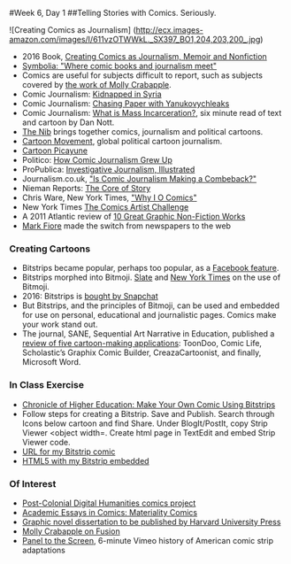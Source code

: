 #Week 6, Day 1
##Telling Stories with Comics. Seriously.

![Creating Comics as Journalism]
(http://ecx.images-amazon.com/images/I/611vzOTWWkL._SX397_BO1,204,203,200_.jpg)

- 2016 Book, [Creating Comics as Journalism, Memoir and Nonfiction](http://www.amazon.com/Creating-Comics-Journalism-Memoir-Nonfiction-ebook/dp/B016C0KVGE/ref=sr_1_1?s=books&ie=UTF8&qid=1457910272&sr=1-1&keywords=creating+comics+as+journalism+memoir+and+nonfiction)
- [Symbolia: "Where comic books and journalism meet"](http://www.symboliamag.com/)
- Comics are useful for subjects difficult to report, such as subjects covered by [the work of Molly Crabapple](https://www.vice.com/author/Molly-Crabapple).
- Comic Journalism: [Kidnapped in Syria](http://narrative.ly/meet-the-press/kidnapped-in-syria/)
- Comic Journalism: [Chasing Paper with Yanukovychleaks](http://niemanreports.org/articles/chasing-paper-with-yanukovychleaks/)
- Comic Journalism: [What is Mass Incarceration?](https://medium.com/@dan_nott/what-is-mass-incarceration-ff737196580#.h48rmo8nr), six minute read of text and cartoon by Dan Nott.
- [The Nib](https://thenib.com/about) brings together comics, journalism and political cartoons.
- [Cartoon Movement](http://www.cartoonmovement.com/), global political cartoon journalism.
- [Cartoon Picayune](http://www.cartoonpicayune.com/)
- Politico: [How Comic Journalism Grew Up](http://www.politico.eu/article/how-comic-journalism-grew-up/)
- ProPublica: [Investigative Journalism, Illustrated](http://www.propublica.org/article/investigative-journalism-illustrated-a-qa-with-level-14-creators)
- Journalism.co.uk, ["Is Comic Journalism Making a Combeback?"](https://www.journalism.co.uk/news/is-comics-journalism-making-a-comeback-/s2/a566260/)
- Nieman Reports: [The Core of Story](http://niemanreports.org/articles/the-core-of-story/)
- Chris Ware, New York Times, ["Why I O Comics"](http://www.nytimes.com/interactive/2014/07/17/books/review/18ware.html?_r=0)
- New York Times [The Comics Artist Challenge](http://www.nytimes.com/interactive/2015/10/12/books/review/18roundup.html)
- A 2011 Atlantic review of [10 Great Graphic Non-Fiction Works](http://www.theatlantic.com/entertainment/archive/2011/08/comic-books-as-journalism-10-masterpieces-of-graphic-nonfiction/243351/)
- [Mark Fiore](https://www.markfiore.com/) made the switch from newspapers to the web

### Creating Cartoons
- Bitstrips became popular, perhaps too popular, as a [Facebook feature](https://www.facebook.com/games/bitstrips/).
- Bitstrips morphed into Bitmoji. [Slate](http://www.slate.com/articles/technology/users/2016/01/bitmoji_the_silly_cartoon_avatars_that_say_everything_you_can_t.html) and [New York Times](http://www.nytimes.com/2015/10/04/fashion/my-bitmoji-my-better-self.html?_r=0) on the use of Bitmoji.
- 2016: Bitstrips is [bought by Snapchat](http://thenextweb.com/apps/2016/03/25/snapchat-buys-bitstrips-for-100-million/?utm_source=socialtimes&utm_medium=newsletter&utm_campaign=dailynewsletter20160325)
- But Bitstrips, and the principles of Bitmoji, can be used and embedded for use on personal, educational and journalistic pages. Comics make your work stand out.
- The journal, SANE, Sequential Art Narrative in Education, published a [review of five cartoon-making applications](http://digitalcommons.unl.edu/cgi/viewcontent.cgi?article=1040&context=sane):	ToonDoo,	Comic	Life,	Scholastic’s	Graphix	Comic	Builder, CreazaCartoonist, and	finally,	Microsoft	Word.	

### In Class Exercise
- [Chronicle of Higher Education: Make Your Own Comic Using Bitstrips](http://chronicle.com/blogs/profhacker/make-your-own-comic-strip-using-bitstrips-for-projects-or-assignments/51571)
- Follow steps for creating a Bitstrip. Save and Publish. Search through Icons below cartoon and find Share. Under BlogIt/PostIt, copy Strip Viewer <object width=. Create html page in TextEdit and embed Strip Viewer code.
- [URL for my Bitstrip comic](http://bitstrips.com/r/HGSNK)
- [HTML5 with my Bitstrip embedded](http://jacklule.github.io/pages/Bitstrips.html)

### Of Interest
- [Post-Colonial Digital Humanities comics project](http://dhpoco.tumblr.com/tagged/comics)
- [Academic Essays in Comics: Materiality Comics](http://www.digitalhumanities.org/dhq/vol/9/4/000212/resources/pdf/000212.pdf)
- [Graphic novel dissertation to be published by Harvard University Press](https://www.insidehighered.com/news/2015/03/17/comic-book-dissertation-demonstrates-capacity-picture-writing)
- [Molly Crabapple on Fusion](https://fusion.net/author/molly-crabapple/)
- [Panel to the Screen](https://vimeo.com/172774784), 6-minute Vimeo history of American comic strip adaptations
